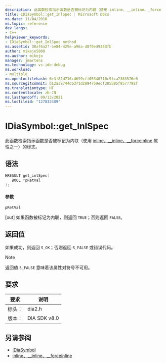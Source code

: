 ```yaml
---
description: 此函数检索指示函数是否被标记为内联（使用 inline、__inline、_forceinline 属性之一）的标志。
title: IDiaSymbol::get_InlSpec | Microsoft Docs
ms.date: 11/04/2016
ms.topic: reference
dev_langs:
- C++
helpviewer_keywords:
- IDiaSymbol::get_InlSpec method
ms.assetid: 30af6a2f-be84-429e-a96a-d0f9ed9343fb
author: mikejo5000
ms.author: mikejo
manager: jmartens
ms.technology: vs-ide-debug
ms.workload:
- multiple
ms.openlocfilehash: 6e3f82d716c4699cff05340716c9fca7383576e6
ms.sourcegitcommit: b12a38744db371d2894769ecf305585f9577792f
ms.translationtype: HT
ms.contentlocale: zh-CN
ms.lasthandoff: 09/13/2021
ms.locfileid: "127832489"
---
```

# <a name="idiasymbolget_inlspec"></a>IDiaSymbol::get_InlSpec
此函数检索指示函数是否被标记为内联（使用 [inline、__inline、\__forceinline](/cpp/cpp/inline-functions-cpp) 属性之一）的标志。

## <a name="syntax"></a>语法

```C++
HRESULT get_inlSpec(
   BOOL *pRetVal
);
```

#### <a name="parameters"></a>参数
 `pRetVal`

[out] 如果函数被标记为内联，则返回 `TRUE`；否则返回 `FALSE`。

## <a name="return-value"></a>返回值
 如果成功，则返回 `S_OK`；否则返回 `S_FALSE` 或错误代码。

> [!NOTE]
> 返回值 `S_FALSE` 意味着该属性对符号不可用。

## <a name="requirements"></a>要求

|要求|说明|
|-----------------|-----------------|
|标头：|dia2.h|
|版本：|DIA SDK v8.0|

## <a name="see-also"></a>另请参阅
- [IDiaSymbol](../../debugger/debug-interface-access/idiasymbol.md)
- [inline、__inline、\__forceinline](/cpp/cpp/inline-functions-cpp)
